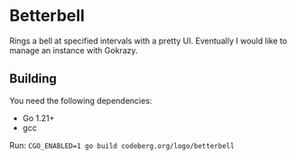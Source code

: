 # Betterbell
Rings a bell at specified intervals with a pretty UI. Eventually I would like to manage an instance with Gokrazy.

## Building
You need the following dependencies:

- Go 1.21+
- gcc

Run:
```CGO_ENABLED=1 go build codeberg.org/logo/betterbell```
